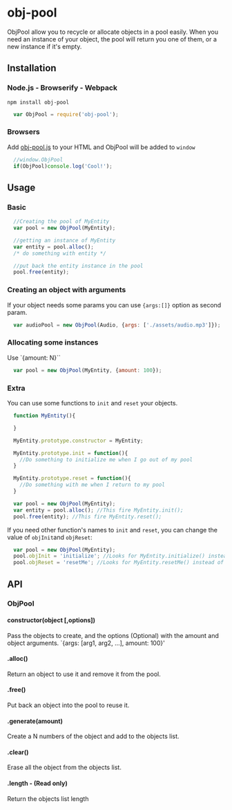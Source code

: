 obj-pool
======================

ObjPool allow you to recycle or allocate objects in a pool easily. When you need an instance of your object, the pool will return you one of them, or a new instance if it's empty.

## Installation
### Node.js - Browserify - Webpack
```
npm install obj-pool
```

```js
  var ObjPool = require('obj-pool');
```

### Browsers
Add [obj-pool.js](https://github.com/Nazariglez/obj-pool/blob/master/build/obj-pool.js) to your HTML and ObjPool will be added to `window`

```js
  //window.ObjPool
  if(ObjPool)console.log('Cool!');
```

## Usage
### Basic
```js
  //Creating the pool of MyEntity
  var pool = new ObjPool(MyEntity);

  //getting an instance of MyEntity
  var entity = pool.alloc();
  /* do something with entity */

  //put back the entity instance in the pool
  pool.free(entity);
```

### Creating an object with arguments
If your object needs some params you can use `{args:[]}` option as second param.

```js
  var audioPool = new ObjPool(Audio, {args: ['./assets/audio.mp3']});
```

### Allocating some instances
Use `{amount: N}``
```js
  var pool = new ObjPool(MyEntity, {amount: 100});
```

### Extra
You can use some functions to `init` and `reset` your objects.

```js
  function MyEntity(){

  }

  MyEntity.prototype.constructor = MyEntity;

  MyEntity.prototype.init = function(){
    //Do something to initialize me when I go out of my pool
  }

  MyEntity.prototype.reset = function(){
    //Do something with me when I return to my pool
  }

  var pool = new ObjPool(MyEntity);
  var entity = pool.alloc(); //This fire MyEntity.init();
  pool.free(entity); //This fire MyEntity.reset();
```

If you need other function's names to `init` and `reset`, you can change the value of `objInit`and `objReset`:

```js
  var pool = new ObjPool(MyEntity);
  pool.objInit = 'initialize'; //Looks for MyEntity.initialize() instead of MyEntity.init();
  pool.objReset = 'resetMe'; //Looks for MyEntity.resetMe() instead of MyEntity.reset();
```

## API
### ObjPool
#### constructor(object [,options])
Pass the objects to create, and the options (Optional) with the amount and object arguments. `{args: [arg1, arg2, ...], amount: 100}'
#### .alloc()
Return an object to use it and remove it from the pool.
#### .free()
Put back an object into the pool to reuse it.
#### .generate(amount)
Create a N numbers of the object and add to the objects list.
#### .clear()
Erase all the object from the objects list.
#### .length - (Read only)
Return the objects list length
